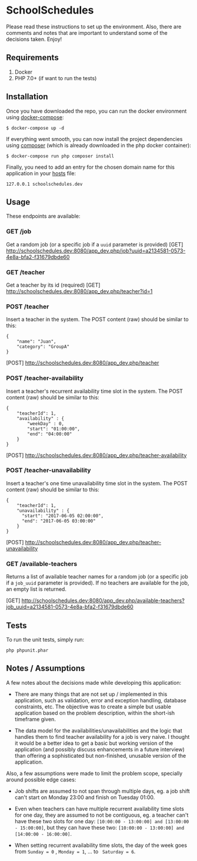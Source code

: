 SchoolSchedules
===============

Please read these instructions to set up the environment. Also, there are comments and notes that are important to understand some of the decisions taken. Enjoy!

## Requirements

1. Docker
2. PHP 7.0+ (if want to run the tests)

## Installation

Once you have downloaded the repo, you can run the docker environment using [docker-compose](https://docs.docker.com/compose/):
```
$ docker-compose up -d
```

If everything went smooth, you can now install the project dependencies using [composer](https://getcomposer.org/) (which is already downloaded in the php docker container):
```
$ docker-compose run php composer install
```
Finally, you need to add an entry for the chosen domain name for this application in your [hosts](https://www.howtogeek.com/howto/27350/beginner-geek-how-to-edit-your-hosts-file/) file:
```
127.0.0.1 schoolschedules.dev
```
## Usage

These endpoints are available:

### GET /job
Get a random job (or a specific job if a `uuid` parameter is provided)
[GET] http://schoolschedules.dev:8080/app_dev.php/job?uuid=a2134581-0573-4e8a-bfa2-f31679dbde60

### GET /teacher
Get a teacher by its id (required)
[GET] http://schoolschedules.dev:8080/app_dev.php/teacher?id=1

### POST /teacher
Insert a teacher in the system. The POST content (raw) should be similar to this:
```
{
	"name": "Juan",
	"category": "GroupA"
}
```
[POST] http://schoolschedules.dev:8080/app_dev.php/teacher


### POST /teacher-availability
Insert a teacher's recurrent availability time slot in the system. The POST content (raw) should be similar to this:
```
{
	"teacherId": 1,
	"availability" : {
		"weekDay" : 0,
		"start": "01:00:00",
		"end": "04:00:00"
	}
}
```
[POST] http://schoolschedules.dev:8080/app_dev.php/teacher-availability

### POST /teacher-unavailability
Insert a teacher's one time unavailability time slot in the system. The POST content (raw) should be similar to this:
```
{
	"teacherId": 1,
	"unavailability" : {
      "start": "2017-06-05 02:00:00",
      "end": "2017-06-05 03:00:00"
	}
}
```
[POST] http://schoolschedules.dev:8080/app_dev.php/teacher-unavailability

### GET /available-teachers
Returns a list of available teacher names for a random job (or a specific job if a `job_uuid` parameter is provided). If no teachers are available for the job, an empty list is returned.

[GET] http://schoolschedules.dev:8080/app_dev.php/available-teachers?job_uuid=a2134581-0573-4e8a-bfa2-f31679dbde60


## Tests
To run the unit tests, simply run:
```
php phpunit.phar
```
## Notes / Assumptions

A few notes about the decisions made while developing this application:

- There are many things that are not set up / implemented in this application, such as validation, error and exception handling, database constraints, etc. The objective was to create a simple but usable application based on the problem description, within the short-ish timeframe given.

- The data model for the availabilities/unavailabilities and the logic that handles them to find teacher availability for a job is very naive. I thought it would be a better idea to get a basic but working version of the application (and possibly discuss enhancements in a future interview) than offering a sophisticated but non-finished, unusable version of the application.

Also, a few assumptions were made to limit the problem scope, specially around possible edge cases:

- Job shifts are assumed to not span through multiple days, eg. a job shift can't start on Monday 23:00 and finish on Tuesday 01:00.

- Even when teachers can have multiple recurrent availability time slots for one day, they are assumed to not be contiguous, eg. a teacher can't have these two slots for one day: `[10:00:00 - 13:00:00] and [13:00:00 - 15:00:00]`, but they can have these two: `[10:00:00 - 13:00:00] and [14:00:00 - 16:00:00]`.

- When setting recurrent availability time slots, the day of the week goes from `Sunday = 0` , `Monday = 1`, ... to ` Saturday = 6`.
